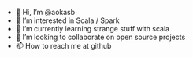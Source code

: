 - 👋 Hi, I’m @aokasb
- 👀 I’m interested in Scala / Spark
- 🌱 I’m currently learning strange stuff with scala
- 💞️ I’m looking to collaborate on open source projects 
- 📫 How to reach me at github

<!---
aokasb/aokasb is a ✨ special ✨ repository because its `README.md` (this file) appears on your GitHub profile.
You can click the Preview link to take a look at your changes.
--->
